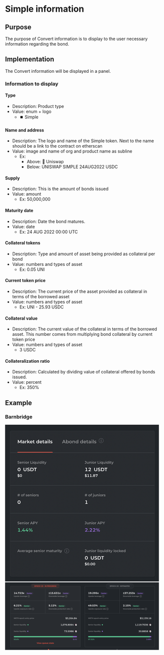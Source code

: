 # Simple information

## Purpose

The purpose of Convert information is to display to the user necessary information regarding the bond.

## Implementation

The Convert information will be displayed in a panel.

### Information to display

#### Type

- Description: Product type
- Value: enum + logo
  - ⏹️ Simple

#### Name and address

- Description: The logo and name of the Simple token. Next to the name should be a link to the contract on etherscan
- Value: image and name of org and product name as subline
  - Ex:
    - Above: 🦄 Uniswap
    - Below: UNISWAP SIMPLE 24AUG2022 USDC

#### Supply

- Description: This is the amount of bonds issued
- Value: amount
  - Ex: 50,000,000

#### Maturity date

- Description: Date the bond matures.
- Value: date
  - Ex: 24 AUG 2022 00:00 UTC

#### Collateral tokens

- Description: Type and amount of asset being provided as collateral per bond
- Value: numbers and types of asset
  - Ex: 0.05 UNI

#### Current token price

- Description: The current price of the asset provided as collateral in terms of the borrowed asset
- Value: numbers and types of asset
  - Ex: UNI - 25.93 USDC

#### Collateral value

- Description: The current value of the collateral in terms of the borrowed asset. This number comes from multiplying bond collateral by current token price
- Value: numbers and types of asset
  - 3 USDC

#### Collateralization ratio

- Description: Calculated by dividing value of collateral offered by bonds issued.
- Value: percent
  - Ex: 350%

## Example

### Barnbridge

![](../../../../assets/barnbridge/bond_information.png)
![](../../../../assets/barnbridge/bond_information_large.png)
